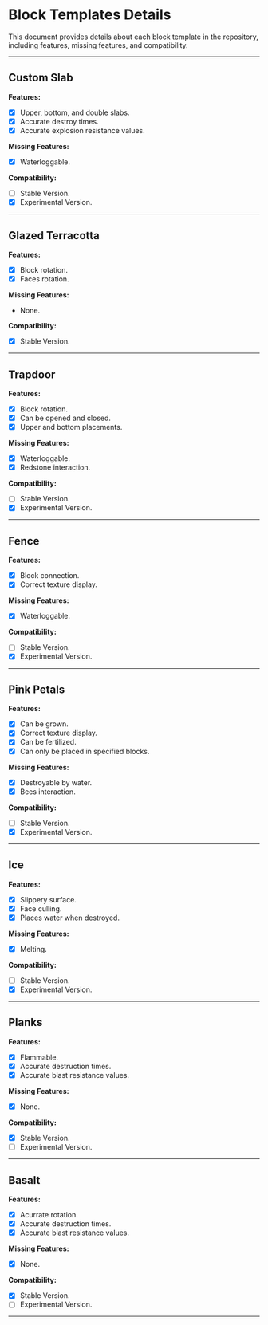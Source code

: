 # Block Templates Details

This document provides details about each block template in the repository, including features, missing features, and compatibility.

---

## Custom Slab

**Features:**
- [x] Upper, bottom, and double slabs.
- [x] Accurate destroy times.
- [x] Accurate explosion resistance values.

**Missing Features:**
- [x] Waterloggable.

**Compatibility:**
- [ ] Stable Version.
- [x] Experimental Version.

---

## Glazed Terracotta

**Features:**
- [x] Block rotation.
- [x] Faces rotation.

**Missing Features:**
- None.

**Compatibility:**
- [x] Stable Version.

---

## Trapdoor

**Features:**
- [x] Block rotation.
- [x] Can be opened and closed.
- [x] Upper and bottom placements.

**Missing Features:**
- [x] Waterloggable.
- [x] Redstone interaction.

**Compatibility:**
- [ ] Stable Version.
- [x] Experimental Version.

---

## Fence

**Features:**
- [x] Block connection.
- [x] Correct texture display.

**Missing Features:**
- [x] Waterloggable.

**Compatibility:**
- [ ] Stable Version.
- [x] Experimental Version.

---

## Pink Petals

**Features:**
- [x] Can be grown.
- [x] Correct texture display.
- [x] Can be fertilized.
- [x] Can only be placed in specified blocks.

**Missing Features:**
- [x] Destroyable by water.
- [x] Bees interaction.

**Compatibility:**
- [ ] Stable Version.
- [x] Experimental Version.

---

## Ice

**Features:**
- [x] Slippery surface.
- [x] Face culling.
- [x] Places water when destroyed.

**Missing Features:**
- [x] Melting.

**Compatibility:**
- [ ] Stable Version.
- [x] Experimental Version.

---

## Planks

**Features:**
- [x] Flammable.
- [x] Accurate destruction times.
- [x] Accurate blast resistance values.

**Missing Features:**
- [x] None.

**Compatibility:**
- [x] Stable Version.
- [ ] Experimental Version.

---

## Basalt

**Features:**
- [x] Acurrate rotation.
- [x] Accurate destruction times.
- [x] Accurate blast resistance values.

**Missing Features:**
- [x] None.

**Compatibility:**
- [x] Stable Version.
- [ ] Experimental Version.

---